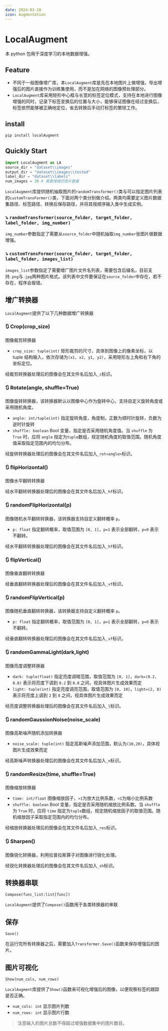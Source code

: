 ```yaml
---
date: 2024-03-18
icon: Augmentation
---
```


# LocalAugment

本 python 包用于深度学习的本地数据增强。

## Feature

- 不同于一般图像增广库，本`LocalAugment`库是先在本地图片上做增强，导出增强后的图片直接作为训练集使用，而不是加在网络的图像预处理部分。
- `LocalAugment`库采用矩形中心框与长宽的标签定位模式，支持在本地进行图像增强的同时，记录下标签变换后的位置与大小，能够保证图像在经过变换后，标签依然能够被正确地定位，省去转换后手动打标签的繁琐工作。

## install

```sh
pip install localAugment
```

## Quickly Start

```python
import LocalAugment as LA
source_dir = "dataset\\images"
output_dir = "dataset\\images\\tested"
label_dir = "dataset\\labels"
num_images = 30 # 需要增强的图片数量
```

`LocalAugment`库提供随机抽取图片的`randomTransformer()`类与可以指定图片列表的`customTransFormer()`类，下面对两个类分别做介绍。两类均需要定义图片数据集路径、标签路径、转换后保存路径，并将其按顺序输入类中生成实例。

### :arrow_heading_down: `randomTransformer(source_folder, target_folder, label_folder, img_number)`

`img_number`参数指定了需要从`source_folder`中随机抽取`img_number`张图片做数据增强。

### :arrow_heading_down: `customTransFormer(source_folder, target_folder, label_folder, images_list)`

`images_list`参数指定了需要增广图片文件名列表，需要包含后缀名，目前支持`.png`与`.jpg`两种图片格式。该列表中文件要保证在`source_folder`中存在，若不存在，程序会报错。

## 增广转换器

`LocalAugment`提供了以下几种数据增广转换器

### :arrows_clockwise: Crop(crop_size)

图像裁剪转换器

- `crop_size: tuple(int)` 矩形裁剪的尺寸，具体到图像上的像素坐标，以 tuple 结构输入，依次存储为`(x1, x2, y1, y2)`，采用矩形左上角和右下角的坐标定位。

经裁剪转换器处理后的图像会在其文件名后加入`_c`标识。

### :arrows_clockwise: Rotate(angle, shuffle=True)

图像旋转转换器，该转换器默认以图像中心作为旋转中心，支持自定义旋转角度或采用随机角度。

- `angle: int/tuple(int)` 指定旋转角度，角度制，正数为顺时针旋转，负数为逆时针旋转
- `shuffle: boolean` Bool 变量，指定是否采用随机角度值。当 `shuffle` 为 `True` 时，应将 `angle` 指定为`tuple`数组，规定随机角度的取值范围。随机角度值采取指定范围内的均匀分布。

经旋转转换器处理后的图像会在其文件名后加入`_rot<angle>`标识。

### :arrows_clockwise: flipHorizontal()

图像水平翻转转换器

经水平翻转转换器处理后的图像会在其文件名后加入`_hf`标识。

### :arrows_clockwise: randomFlipHorizontal(p)

图像随机水平翻转转换器，该转换器支持自定义翻转概率 `p`。

- `p: float` 指定翻转概率，取值范围为 `[0, 1]`，`p=1` 表示全部翻转，`p=0` 表示不翻转。

经水平翻转转换器处理后的图像会在其文件名后加入`_hf`标识。

### :arrows_clockwise: flipVertical()

图像垂直翻转转换器

经垂直翻转转换器处理后的图像会在其文件名后加入`_vf`标识。

### :arrows_clockwise: randomFlipVertical(p)

图像随机垂直翻转转换器，该转换器支持自定义翻转概率 `p`。

- `p: float` 指定翻转概率，取值范围为 `[0, 1]`，`p=1` 表示全部翻转，`p=0` 表示不翻转。

经垂直翻转转换器处理后的图像会在其文件名后加入`_vf`标识。

### :arrows_clockwise: randomGammaLight(dark,light)

图像亮度调整转换器

- `dark: tuple(float)` 指定亮度调暗范围，取值范围为 `[0, 1]`，`dark=(0.2, 0.8)` 表示将亮度下调到 `0.2` 到 `0.8` 之间，视具体图片生成效果而定
- `light: tuple(int)` 指定亮度调亮范围，取值范围为 `[0, 10]`，`light=(2, 8)` 表示将亮度上调到 `2` 到 `8` 之间，视具体图片生成效果而定

经亮度调整转换器处理后的图像会在其文件名后加入`_l`标识。

### :arrows_clockwise: randomGaussionNoise(noise_scale)

图像高斯噪声随机添加转换器

- `noise_scale: tuple(int)` 指定高斯噪声添加范围，默认为`(10,20)`，具体视图片生成效果而定

经高斯噪声转换器处理后的图像会在其文件名后加入`_n`标识。

### :arrows_clockwise: randomResize(time, shuffle=True)

图像缩放转换器

- `time: int/float` 图像缩放因子，`>1`为放大比例系数，`<1`为缩小比例系数
- `shuffle: boolean` Bool 变量，指定是否采用随机缩放比例系数。当 `shuffle` 为 `True` 时，应将 `time` 指定为`tuple`数组，规定随机缩放因子的取值范围。随机缩放因子采取指定范围内的均匀分布。

经缩放转换器处理后的图像会在其文件名后加入`_res`标识。

### :arrows_clockwise: Sharpen()

图像锐化转换器，利用拉普拉斯算子对图像进行锐化处理。

经锐化转换器处理后的图像会在其文件名后加入`_sh`标识。

## 转换器串联

`Compose(func_list:list[func])`

`LocalAugment`提供了`Compose()`函数用于各类转换器的串联

## 保存

`Save()`

在运行完所有转换器之后，需要加入`Transformer.Save()`函数来保存增强后的图片。

## 图片可视化

`Show(num_cols, num_rows)`

`LocalAugment`库提供了`Show()`函数来可视化增强后的图像，以便观察标签的跟踪是否正确。

- `num_cols: int` 显示图片列数
- `num_rows: int` 显示图片行数

> 注意输入的图片总数不得超过增强数据集中的图片数目。
